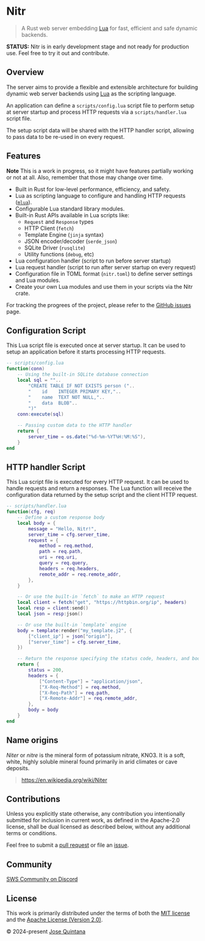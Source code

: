 # Nitr

> A Rust web server embedding [Lua](https://www.lua.org/) for fast, efficient and safe dynamic backends.

**STATUS:** Nitr is in early development stage and not ready for production use. Feel free to try it out and contribute.

## Overview

The server aims to provide a flexible and extensible architecture for building dynamic web server backends using [Lua](https://www.lua.org/) as the scripting language.

An application can define a `scripts/config.lua` script file to perform setup at server startup and process HTTP requests via a `scripts/handler.lua` script file.

The setup script data will be shared with the HTTP handler script, allowing to pass data to be re-used in on every request.

## Features

**Note** This is a work in progress, so it might have features partially working or not at all. Also, remember that those may change over time.

- Built in Rust for low-level performance, efficiency, and safety.
- Lua as scripting language to configure and handling HTTP requests ([`mlua`](https://github.com/mlua-rs/mlua/)).
- Configurable Lua standard library modules.
- Built-in Rust APIs available in Lua scripts like:
  - `Request` and `Response` types
  - HTTP Client (`fetch`)
  - Template Engine (`jinja` syntax)
  - JSON encoder/decoder (`serde_json`)
  - SQLite Driver (`rusqlite`)
  - Utility functions (`debug`, etc)
- Lua configuration handler (script to run before server startup)
- Lua request handler (script to run after server startup on every request)
- Configuration file in TOML format (`nitr.toml`) to define server settings and Lua modules.
- Create your own Lua modules and use them in your scripts via the Nitr crate.

For tracking the progrees of the project, please refer to the [GitHub issues](https://github.com/joseluisq/nitr/issues) page.

## Configuration Script

This Lua script file is executed once at server startup. It can be used to setup an application before it starts processing HTTP requests.

```lua
-- scripts/config.lua
function(conn)
    -- Using the built-in SQLite database connection
    local sql = ""..
        "CREATE TABLE IF NOT EXISTS person ("..
        "    id    INTEGER PRIMARY KEY,"..
        "    name  TEXT NOT NULL,"..
        "    data  BLOB"..
        ")"
    conn:execute(sql)

    -- Passing custom data to the HTTP handler
    return {
        server_time = os.date("%d-%m-%YT%H:%M:%S"),
    }
end
```

## HTTP handler Script

This Lua script file is executed for every HTTP request. It can be used to handle requests and return a responses.
The Lua function will receive the configuration data returned by the setup script and the client HTTP request.

```lua
-- scripts/handler.lua
function(cfg, req)
    -- Define a custom response body
    local body = {
        message = "Hello, Nitr!",
        server_time = cfg.server_time,
        request = {
            method = req.method,
            path = req.path,
            uri = req.uri,
            query = req.query,
            headers = req.headers,
            remote_addr = req.remote_addr,
        },
    }

    -- Or use the built-in `fetch` to make an HTTP request
    local client = fetch("get", "https://httpbin.org/ip", headers)
    local resp = client:send()
    local json = resp:json()

    -- Or use the built-in `template` engine
    body = template:render("my_template.j2", {
        ["client_ip"] = json["origin"],
        ["server_time"] = cfg.server_time,
    })

    -- Return the response specifying the status code, headers, and body
    return {
        status = 200,
        headers = {
            ["Content-Type"] = "application/json",
            ["X-Req-Method"] = req.method,
            ["X-Req-Path"] = req.path,
            ["X-Remote-Addr"] = req.remote_addr,
        },
        body = body
    }
end
```

## Name origins

*Niter* or *nitre* is the mineral form of potassium nitrate, KNO3. It is a soft, white, highly soluble mineral found primarily in arid climates or cave deposits.
> https://en.wikipedia.org/wiki/Niter

## Contributions

Unless you explicitly state otherwise, any contribution you intentionally submitted for inclusion in current work, as defined in the Apache-2.0 license, shall be dual licensed as described below, without any additional terms or conditions.

Feel free to submit a [pull request](https://github.com/joseluisq/nitr/pulls) or file an [issue](https://github.com/joseluisq/nitr/issues).

## Community

[SWS Community on Discord](https://discord.gg/VWvtZeWAA7)

## License

This work is primarily distributed under the terms of both the [MIT license](LICENSE-MIT) and the [Apache License (Version 2.0)](LICENSE-APACHE).

© 2024-present [Jose Quintana](https://joseluisq.net)
